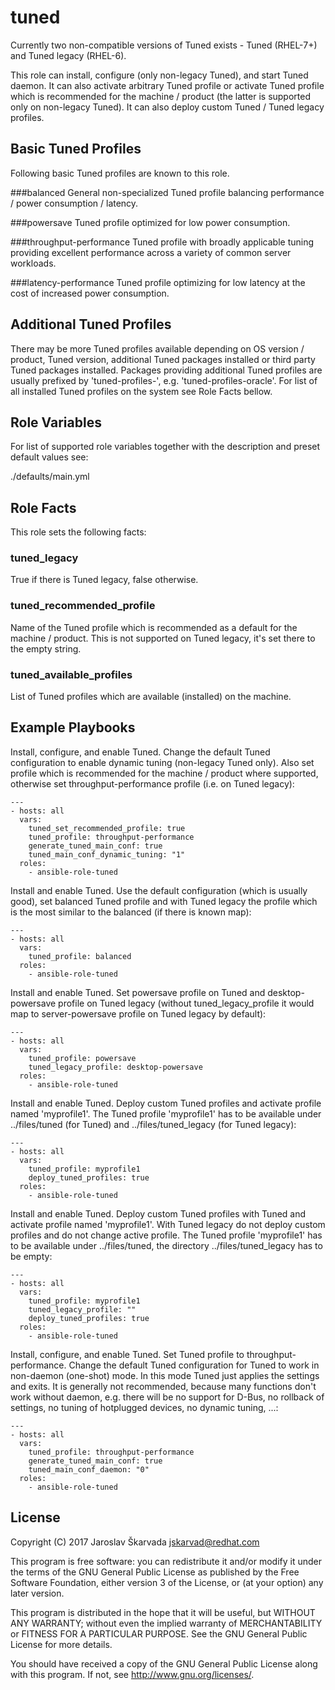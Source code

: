 tuned
=====

Currently two non-compatible versions of Tuned exists - Tuned (RHEL-7+) and
Tuned legacy (RHEL-6).

This role can install, configure (only non-legacy Tuned), and start Tuned
daemon. It can also activate arbitrary Tuned profile or activate Tuned profile
which is recommended for the machine / product (the latter is supported only on
non-legacy Tuned). It can also deploy custom Tuned / Tuned legacy profiles.


Basic Tuned Profiles
--------------------

Following basic Tuned profiles are known to this role.

###balanced
General non-specialized Tuned profile balancing performance / power
consumption / latency.

###powersave
Tuned profile optimized for low power consumption.

###throughput-performance
Tuned profile with broadly applicable tuning providing excellent performance
across a variety of common server workloads.

###latency-performance
Tuned profile optimizing for low latency at the cost of increased power
consumption.


Additional Tuned Profiles
-------------------------

There may be more Tuned profiles available depending on OS version / product,
Tuned version, additional Tuned packages installed or third party Tuned
packages installed. Packages providing additional Tuned profiles are usually
prefixed by 'tuned-profiles-', e.g. 'tuned-profiles-oracle'. For list of all
installed Tuned profiles on the system see Role Facts bellow.


Role Variables
--------------

For list of supported role variables together with the description and preset
default values see:

./defaults/main.yml


Role Facts
----------

This role sets the following facts:

### tuned_legacy
True if there is Tuned legacy, false otherwise.

### tuned_recommended_profile
Name of the Tuned profile which is recommended as a default for the
machine / product. This is not supported on Tuned legacy, it's
set there to the empty string.

### tuned_available_profiles
List of Tuned profiles which are available (installed) on the machine.


Example Playbooks
-----------------

Install, configure, and enable Tuned. Change the default Tuned configuration
to enable dynamic tuning (non-legacy Tuned only). Also set profile which is
recommended for the machine / product where supported, otherwise set
throughput-performance profile (i.e. on Tuned legacy):

```
---
- hosts: all
  vars:
    tuned_set_recommended_profile: true
    tuned_profile: throughput-performance
    generate_tuned_main_conf: true
    tuned_main_conf_dynamic_tuning: "1"
  roles:
    - ansible-role-tuned
```

Install and enable Tuned. Use the default configuration (which is usually
good), set balanced Tuned profile and with Tuned legacy the profile which is
the most similar to the balanced (if there is known map):

```
---
- hosts: all
  vars:
    tuned_profile: balanced
  roles:
    - ansible-role-tuned
```

Install and enable Tuned. Set powersave profile on Tuned and
desktop-powersave profile on Tuned legacy (without
tuned_legacy_profile it would map to server-powersave profile
on Tuned legacy by default):

```
---
- hosts: all
  vars:
    tuned_profile: powersave
    tuned_legacy_profile: desktop-powersave
  roles:
    - ansible-role-tuned
```

Install and enable Tuned. Deploy custom Tuned profiles and activate profile
named 'myprofile1'. The Tuned profile 'myprofile1' has to be available under
../files/tuned (for Tuned) and ../files/tuned_legacy (for Tuned legacy):

```
---
- hosts: all
  vars:
    tuned_profile: myprofile1
    deploy_tuned_profiles: true
  roles:
    - ansible-role-tuned
```

Install and enable Tuned. Deploy custom Tuned profiles with Tuned and activate
profile named 'myprofile1'. With Tuned legacy do not deploy custom profiles
and do not change active profile. The Tuned profile 'myprofile1' has to be
available under ../files/tuned, the directory ../files/tuned_legacy has to
be empty:

```
---
- hosts: all
  vars:
    tuned_profile: myprofile1
    tuned_legacy_profile: ""
    deploy_tuned_profiles: true
  roles:
    - ansible-role-tuned
```

Install, configure, and enable Tuned. Set Tuned profile to
throughput-performance. Change the default Tuned configuration for Tuned to
work in non-daemon (one-shot) mode. In this mode Tuned just applies the
settings and exits. It is generally not recommended, because many functions
don't work without daemon, e.g. there will be no support for D-Bus, no
rollback of settings, no tuning of hotplugged devices, no dynamic tuning, ...:

```
---
- hosts: all
  vars:
    tuned_profile: throughput-performance
    generate_tuned_main_conf: true
    tuned_main_conf_daemon: "0"
  roles:
    - ansible-role-tuned
```


License
-------

Copyright (C) 2017 Jaroslav Škarvada <jskarvad@redhat.com>

This program is free software: you can redistribute it and/or modify
it under the terms of the GNU General Public License as published by
the Free Software Foundation, either version 3 of the License, or
(at your option) any later version.

This program is distributed in the hope that it will be useful,
but WITHOUT ANY WARRANTY; without even the implied warranty of
MERCHANTABILITY or FITNESS FOR A PARTICULAR PURPOSE. See the
GNU General Public License for more details.

You should have received a copy of the GNU General Public License
along with this program. If not, see <http://www.gnu.org/licenses/>.
